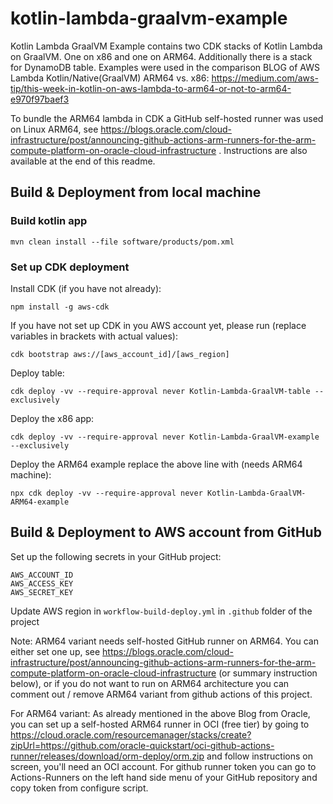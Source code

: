 # kotlin-lambda-graalvm-example
Kotlin Lambda GraalVM Example contains two CDK stacks of Kotlin Lambda on GraalVM. One on x86 and one on ARM64. Additionally there is a stack for DynamoDB table. Examples were used in the comparison BLOG of AWS Lambda Kotlin/Native(GraalVM) ARM64 vs. x86: https://medium.com/aws-tip/this-week-in-kotlin-on-aws-lambda-to-arm64-or-not-to-arm64-e970f97baef3

To bundle the ARM64 lambda in CDK a GitHub self-hosted runner was used on Linux ARM64, see https://blogs.oracle.com/cloud-infrastructure/post/announcing-github-actions-arm-runners-for-the-arm-compute-platform-on-oracle-cloud-infrastructure . Instructions are also available at the end of this readme.

## Build & Deployment from local machine
### Build kotlin app
```
mvn clean install --file software/products/pom.xml
```
### Set up CDK deployment

Install CDK (if you have not already):
```
npm install -g aws-cdk
```

If you have not set up CDK in you AWS account yet, please run (replace variables in brackets with actual values):
```
cdk bootstrap aws://[aws_account_id]/[aws_region]
```

Deploy table:
```
cdk deploy -vv --require-approval never Kotlin-Lambda-GraalVM-table --exclusively
```
Deploy the x86 app:
```
cdk deploy -vv --require-approval never Kotlin-Lambda-GraalVM-example --exclusively
```

Deploy the ARM64 example replace the above line with (needs ARM64 machine):
```
npx cdk deploy -vv --require-approval never Kotlin-Lambda-GraalVM-ARM64-example
```

## Build & Deployment to AWS account from GitHub
Set up the following secrets in your GitHub project:
```
AWS_ACCOUNT_ID
AWS_ACCESS_KEY
AWS_SECRET_KEY
```
Update AWS region in `workflow-build-deploy.yml` in `.github` folder of the project

Note: ARM64 variant needs self-hosted GitHub runner on ARM64. You can either set one up, see https://blogs.oracle.com/cloud-infrastructure/post/announcing-github-actions-arm-runners-for-the-arm-compute-platform-on-oracle-cloud-infrastructure (or summary instruction below), or if you do not want to run on ARM64 architecture you can comment out / remove ARM64 variant from github actions of this project.

For ARM64 variant: As already mentioned in the above Blog from Oracle, you can set up a self-hosted ARM64 runner in OCI (free tier) by going to https://cloud.oracle.com/resourcemanager/stacks/create?zipUrl=https://github.com/oracle-quickstart/oci-github-actions-runner/releases/download/orm-deploy/orm.zip and follow instructions on screen, you'll need an OCI account. For github runner token you can go to Actions-Runners on the left hand side menu of your GitHub repository and copy token from configure script.
